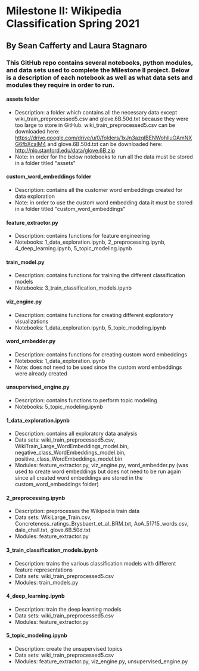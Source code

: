 # Milestone II: Wikipedia Classification Spring 2021
## By Sean Cafferty and Laura Stagnaro

### This GitHub repo contains several notebooks, python modules, and data sets used to complete the Milestone II project. Below is a description of each notebook as well as what data sets and modules they require in order to run.

#### assets folder
- Description: a folder which contains all the necessary data except wiki_train_preprocessed5.csv and glove.6B.50d.txt because they were too large to store in GitHub. wiki_train_preprocessed5.csv can be downloaded here: https://drive.google.com/drive/u/0/folders/1xJn3azqIBENWohlluOAmNXG6fbXcalM4 and glove.6B.50d.txt can be downloaded here: http://nlp.stanford.edu/data/glove.6B.zip
- Note: in order for the below notebooks to run all the data must be stored in a folder titled "assets"

#### custom_word_embeddings folder
- Description: contains all the customer word embeddings created for data exploration
- Note: in order to use the custom word embedding data it must be stored in a folder titled "custom_word_embeddings"

#### feature_extractor.py
- Description: contains functions for feature engineering 
- Notebooks: 1_data_exploration.ipynb, 2_preprocessing.ipynb, 4_deep_learning.ipynb, 5_topic_modeling.ipynb

#### train_model.py
- Description: contains functions for training the different classification models
- Notebooks: 3_train_classification_models.ipynb

#### viz_engine.py
- Description: contains functions for creating different exploratory visualizations
- Notebooks: 1_data_exploration.ipynb, 5_topic_modeling.ipynb

#### word_embedder.py
- Description: contains functions for creating custom word embeddings
- Notebooks: 1_data_exploration.ipynb
- Note: does not need to be used since the custom word embeddings were already created

#### unsupervised_engine.py
- Description: contains functions to perform topic modeling
- Notebooks: 5_topic_modeling.ipynb

#### 1_data_exploration.ipynb
- Description: contains all exploratory data analysis
- Data sets: wiki_train_preprocessed5.csv, WikiTrain_Large_WordEmbeddings_model.bin, negative_class_WordEmbeddings_model.bin, positive_class_WordEmbeddings_model.bin
- Modules: feature_extractor.py, viz_engine.py, word_embedder.py (was used to create word embeddings but does not need to be run again since all created word embeddings are stored in the custom_word_embeddings folder)

#### 2_preprocessing.ipynb
- Description: preprocesses the Wikipedia train data
- Data sets: WikiLarge_Train.csv, Concreteness_ratings_Brysbaert_et_al_BRM.txt, AoA_51715_words.csv, dale_chall.txt, glove.6B.50d.txt
- Modules: feature_extractor.py

#### 3_train_classification_models.ipynb
- Description: trains the various classification models with different feature representations
- Data sets: wiki_train_preprocessed5.csv
- Modules: train_models.py

#### 4_deep_learning.ipynb
- Description: train the deep learning models
- Data sets: wiki_train_preprocessed5.csv
- Modules: feature_extractor.py

#### 5_topic_modeling.ipynb
- Description: create the unsupervised topics
- Data sets: wiki_train_preprocessed5.csv
- Modules: feature_extractor.py, viz_engine.py, unsupervised_engine.py
